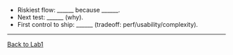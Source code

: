 - Riskiest flow: ______ because ______.
- Next test: ______ (why).
- First control to ship: ______ (tradeoff: perf/usability/complexity).


--- 

[Back to Lab1](/courseFiles/Section_05-threatModelingAndReporting/Lab1.md)
